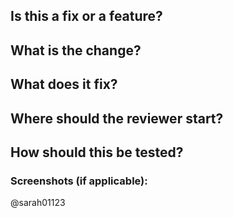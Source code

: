 ## Is this a fix or a feature?  

## What is the change? 

## What does it fix? 

## Where should the reviewer start? 

## How should this be tested?

### Screenshots (if applicable):




@sarah01123
